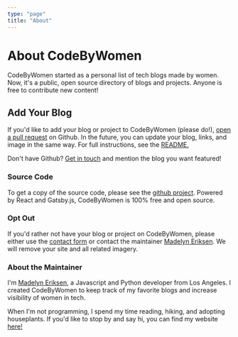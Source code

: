 ```yaml
---
type: "page"
title: "About"
---
```


# About CodeByWomen

CodeByWomen started as a personal list of tech blogs made by women. Now, it's a public, open source directory of blogs and projects. Anyone is free to contribute new content!

## Add Your Blog

If you'd like to add your blog or project to CodeByWomen (please do!), [open a pull request](https://github.com/madelyneriksen/codebywomen) on Github. In the future, you can update your blog, links, and image in the same way. For full instructions, see the [README.](https://github.com/madelyneriksen/codebywomen/blob/master/README.md)

Don't have Github? [Get in touch](/contact) and mention the blog you want featured!

### Source Code

To get a copy of the source code, please see the [github project](https://github.com/madelyneriksen/codebywomen). Powered by React and Gatsby.js, CodeByWomen is 100% free and open source.

### Opt Out

If you'd rather not have your blog or project on CodeByWomen, please either use the [contact form](/contact) or contact the maintainer [Madelyn Eriksen](https://github.com/madelyneriksen/). We will remove your site and all related imagery.

### About the Maintainer

I'm [Madelyn Eriksen](https://github.com/madelyneriksen/), a Javascript and Python developer from Los Angeles. I created CodeByWomen to keep track of my favorite blogs and increase visibility of women in tech.

When I'm not programming, I spend my time reading, hiking, and adopting houseplants. If you'd like to stop by and say hi, you can find my website [here!](https://www.madelyneriksen.com/)
